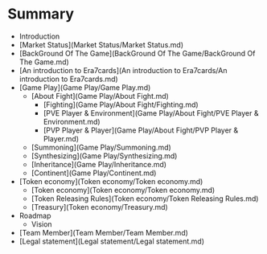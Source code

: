 # Summary

* Introduction
* \[Market Status]\(Market Status/Market Status.md)
* \[BackGround Of The Game]\(BackGround Of The Game/BackGround Of The Game.md)
* \[An introduction to Era7cards]\(An introduction to Era7cards/An introduction to Era7cards.md)
* \[Game Play]\(Game Play/Game Play.md)
  * \[About Fight]\(Game Play/About Fight.md)
    * \[Fighting]\(Game Play/About Fight/Fighting.md)
    * \[PVE Player & Environment]\(Game Play/About Fight/PVE Player & Environment.md)
    * \[PVP Player & Player]\(Game Play/About Fight/PVP Player & Player.md)
  * \[Summoning]\(Game Play/Summoning.md)
  * \[Synthesizing]\(Game Play/Synthesizing.md)
  * \[Inheritance]\(Game Play/Inheritance.md)
  * \[Continent]\(Game Play/Continent.md)
* \[Token economy]\(Token economy/Token economy.md)
  * \[Token economy]\(Token economy/Token economy.md)
  * \[Token Releasing Rules]\(Token economy/Token Releasing Rules.md)
  * \[Treasury]\(Token economy/Treasury.md)
* Roadmap
  * Vision
* \[Team Member]\(Team Member/Team Member.md)
* \[Legal statement]\(Legal statement/Legal statement.md)
